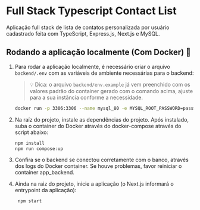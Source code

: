 # Full Stack Typescript Contact List

Aplicação full stack de lista de contatos personalizada por usuário cadastrado feita com TypeScript, Express.js, Next.js e MySQL.

## Rodando a aplicação localmente (Com Docker) 🐋

1. Para rodar a aplicação localmente, é necessário criar o arquivo `backend/.env` com as variáveis de ambiente necessárias para o backend:

    > 💡 Dica: o arquivo `backend/env.example` já vem preenchido com os valores padrão do container gerado com o comando acima, ajuste para a sua instância conforme a necessidade.

    ```sh
    docker run -p 3306:3306 --name mysql_80 -e MYSQL_ROOT_PASSWORD=password -e MYSQL_DATABASE=stefano -d mysql:8.0.32 mysqld
    ```

2. Na raíz do projeto, instale as dependências do projeto. Após instalado, suba o container do Docker através do docker-compose através do script abaixo:

    ```sh
    npm install
    npm run compose:up
    ```

4. Confira se o backend se conectou corretamente com o banco, através dos logs do Docker container. Se houve problemas, favor reiniciar o container app_backend.

5. Ainda na raiz do projeto, inicie a aplicação (o Next.js informará o entrypoint da aplicação):

   ```sh
    npm start
    ```
